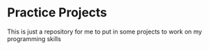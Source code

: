 # Practice Projects
This is just a repository for me to put in some projects to work on my programming skills
